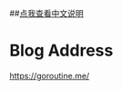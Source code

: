 ##[点我查看中文说明](https://github.com/selfjt/selfjt.github.io/blob/master/README_zh_CN.md)

# Blog Address

<https://goroutine.me/>

